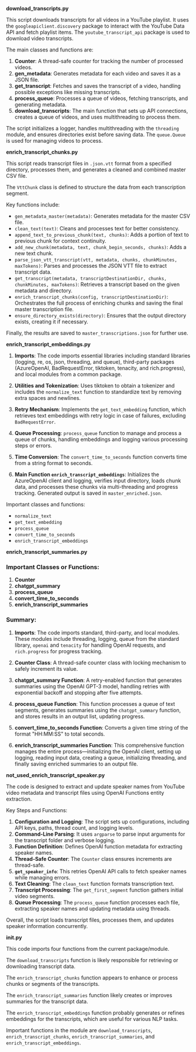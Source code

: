 **download_transcripts.py**

This script downloads transcripts for all videos in a YouTube playlist. It uses the `googleapiclient.discovery` package to interact with the YouTube Data API and fetch playlist items. The `youtube_transcript_api` package is used to download video transcripts.

The main classes and functions are:
1. **Counter**: A thread-safe counter for tracking the number of processed videos.
2. **gen_metadata**: Generates metadata for each video and saves it as a JSON file.
3. **get_transcript**: Fetches and saves the transcript of a video, handling possible exceptions like missing transcripts.
4. **process_queue**: Processes a queue of videos, fetching transcripts, and generating metadata.
5. **download_transcripts**: The main function that sets up API connections, creates a queue of videos, and uses multithreading to process them.

The script initializes a logger, handles multithreading with the `threading` module, and ensures directories exist before saving data. The `queue.Queue` is used for managing videos to process.

**enrich_transcript_chunks.py**

This script reads transcript files in `.json.vtt` format from a specified directory, processes them, and generates a cleaned and combined master CSV file.

The `VttChunk` class is defined to structure the data from each transcription segment.

Key functions include:
- `gen_metadata_master(metadata)`: Generates metadata for the master CSV file.
- `clean_text(text)`: Cleans and processes text for better consistency.
- `append_text_to_previous_chunk(text, chunks)`: Adds a portion of text to previous chunk for context continuity.
- `add_new_chunk(metadata, text, chunk_begin_seconds, chunks)`: Adds a new text chunk.
- `parse_json_vtt_transcript(vtt, metadata, chunks, chunkMinutes, maxTokens)`: Parses and processes the JSON VTT file to extract transcript data.
- `get_transcript(metadata, transcriptDestinationDir, chunks, chunkMinutes, maxTokens)`: Retrieves a transcript based on the given metadata and directory.
- `enrich_transcript_chunks(config, transcriptDestinationDir)`: Orchestrates the full process of enriching chunks and saving the final master transcription file.
- `ensure_directory_exists(directory)`: Ensures that the output directory exists, creating it if necessary.

Finally, the results are saved to `master_transcriptions.json` for further use.

**enrich_transcript_embeddings.py**

1. **Imports**: The code imports essential libraries including standard libraries (logging, re, os, json, threading, and queue), third-party packages (AzureOpenAI, BadRequestError, tiktoken, tenacity, and rich.progress), and local modules from a common package.

2. **Utilities and Tokenization**: Uses tiktoken to obtain a tokenizer and includes the `normalize_text` function to standardize text by removing extra spaces and newlines.

3. **Retry Mechanism**: Implements the `get_text_embedding` function, which retrieves text embeddings with retry logic in case of failures, excluding `BadRequestError`.

4. **Queue Processing**: `process_queue` function to manage and process a queue of chunks, handling embeddings and logging various processing steps or errors.

5. **Time Conversion**: The `convert_time_to_seconds` function converts time from a string format to seconds.

6. **Main Function `enrich_transcript_embeddings`**: Initializes the AzureOpenAI client and logging, verifies input directory, loads chunk data, and processes these chunks via multi-threading and progress tracking. Generated output is saved in `master_enriched.json`.

Important classes and functions:
- `normalize_text`
- `get_text_embedding`
- `process_queue`
- `convert_time_to_seconds`
- `enrich_transcript_embeddings`

**enrich_transcript_summaries.py**

### Important Classes or Functions:
1. **Counter**
2. **chatgpt_summary**
3. **process_queue**
4. **convert_time_to_seconds**
5. **enrich_transcript_summaries**

### Summary:
1. **Imports**: The code imports standard, third-party, and local modules. These modules include threading, logging, queue from the standard library, `openai` and `tenacity` for handling OpenAI requests, and `rich.progress` for progress tracking.

2. **Counter Class**: A thread-safe counter class with locking mechanism to safely increment its value. 

3. **chatgpt_summary Function**: A retry-enabled function that generates summaries using the OpenAI GPT-3 model, handling retries with exponential backoff and stopping after five attempts.

4. **process_queue Function**: This function processes a queue of text segments, generates summaries using the `chatgpt_summary` function, and stores results in an output list, updating progress.

5. **convert_time_to_seconds Function**: Converts a given time string of the format "HH:MM:SS" to total seconds.

6. **enrich_transcript_summaries Function**: This comprehensive function manages the entire process—initializing the OpenAI client, setting up logging, reading input data, creating a queue, initializing threading, and finally saving enriched summaries to an output file.

**not_used_enrich_transcript_speaker.py**

The code is designed to extract and update speaker names from YouTube video metadata and transcript files using OpenAI Functions entity extraction.

Key Steps and Functions:
1. **Configuration and Logging**: The script sets up configurations, including API keys, paths, thread count, and logging levels. 
2. **Command-Line Parsing**: It uses `argparse` to parse input arguments for the transcript folder and verbose logging.
3. **Function Definition**: Defines OpenAI function metadata for extracting speaker names.
4. **Thread-Safe Counter**: The `Counter` class ensures increments are thread-safe.
5. **`get_speaker_info`**: This retries OpenAI API calls to fetch speaker names while managing errors.
6. **Text Cleaning**: The `clean_text` function formats transcription text.
7. **Transcript Processing**: The `get_first_segment` function gathers initial video segments.
8. **Queue Processing**: The `process_queue` function processes each file, extracting speaker names and updating metadata using threads.

Overall, the script loads transcript files, processes them, and updates speaker information concurrently.

**__init__.py**

This code imports four functions from the current package/module.

The `download_transcripts` function is likely responsible for retrieving or downloading transcript data.

The `enrich_transcript_chunks` function appears to enhance or process chunks or segments of the transcripts.

The `enrich_transcript_summaries` function likely creates or improves summaries for the transcript data.

The `enrich_transcript_embeddings` function probably generates or refines embeddings for the transcripts, which are useful for various NLP tasks.

Important functions in the module are `download_transcripts`, `enrich_transcript_chunks`, `enrich_transcript_summaries`, and `enrich_transcript_embeddings`.


